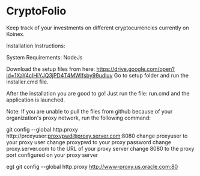 # CryptoFolio
Keep track of your investments on different cryptocurrencies currently on Koinex.


Installation Instructions:

System Requirements: NodeJs

Download the setup files from here: https://drive.google.com/open?id=1XaY4cIHiYJQ3jPD4T4MWIfsby99udluv
Go to setup folder and run the installer.cmd file.

After the installation you are good to go!
Just run the file: run.cmd and the application is launched.

Note: If you are unable to pull the files from github because of your organization's proxy network, run the following command:

git config --global http.proxy http://proxyuser:proxypwd@proxy.server.com:8080
change proxyuser to your proxy user
change proxypwd to your proxy password
change proxy.server.com to the URL of your proxy server
change 8080 to the proxy port configured on your proxy server

eg) git config --global http.proxy http://www-proxy.us.oracle.com:80

